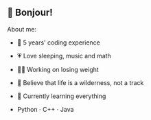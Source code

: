 ## 🍺 Bonjour!

About me:

- 🔧 5 years' coding experience
- 💗 Love sleeping, music and math
- 🏃‍♀️ Working on losing weight 
- 🌲 Believe that life is a wilderness, not a track
- 🐶 Currently learning everything

- Python $\cdot$ C++ $\cdot$ Java
